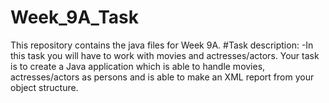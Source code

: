 # Week_9A_Task
This repository contains the java files for Week 9A.
#Task description:
-In this task you will have to work with movies and actresses/actors. Your task is to create a Java application
which is able to handle movies, actresses/actors as persons and is able to make an XML report from your object structure.

